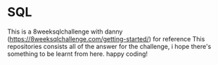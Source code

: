 # SQL
This is a 8weeksqlchallenge with danny (https://8weeksqlchallenge.com/getting-started/) for reference
This repositories consists all of the answer for the challenge, i hope there's something to be learnt from here.
happy coding!
